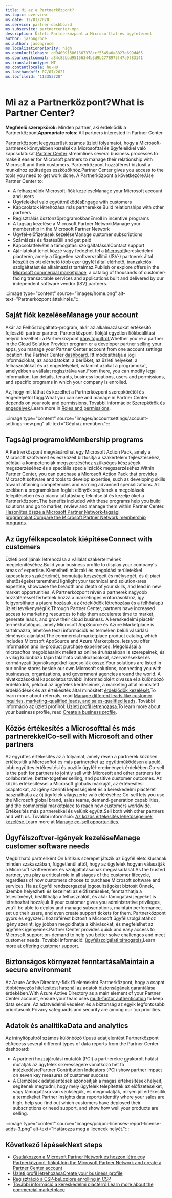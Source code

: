 ```yaml
---
title: Mi az a Partnerközpont?
ms.topic: overview
ms.date: 12/01/2020
ms.service: partner-dashboard
ms.subservice: partnercenter-mpn
description: Üzleti Partnerközpont a Microsofttal és ügyfeleivel
author: jasongroce
ms.author: jasongroce
ms.localizationpriority: high
ms.openlocfilehash: cd9400915861667378ccf5545a6a8827a699d465
ms.sourcegitcommit: a84c83bbd95156344b3d9b2778973f47a9f83141
ms.translationtype: MT
ms.contentlocale: hu-HU
ms.lasthandoff: 07/07/2021
ms.locfileid: "113353720"
---
```

# <a name="what-is-partner-center"></a><span data-ttu-id="1f3e9-103">Mi az a Partnerközpont?</span><span class="sxs-lookup"><span data-stu-id="1f3e9-103">What is Partner Center?</span></span>

<span data-ttu-id="1f3e9-104">**Megfelelő szerepkörök:** Minden partner, aki érdeklődik a Partnerközpont</span><span class="sxs-lookup"><span data-stu-id="1f3e9-104">**Appropriate roles**: All partners interested in Partner Center</span></span>

<span data-ttu-id="1f3e9-105">[Partnerközpont](https://partner.microsoft.com/dashboard/home) leegyszerűsít számos üzleti folyamatot, hogy a Microsoft-partnerek könnyebben kezelsék a Microsofttal és ügyfeleikkel való kapcsolatukat.</span><span class="sxs-lookup"><span data-stu-id="1f3e9-105">[Partner Center](https://partner.microsoft.com/dashboard/home) streamlines several business processes to make it easier for Microsoft partners to manage their relationship with Microsoft and their customers.</span></span> <span data-ttu-id="1f3e9-106">Partnerközpont hozzáférést biztosít a munkához szükséges eszközökhöz.</span><span class="sxs-lookup"><span data-stu-id="1f3e9-106">Partner Center gives you access to the tools you need to get work done.</span></span> <span data-ttu-id="1f3e9-107">A Partnerközpont a következőre:</span><span class="sxs-lookup"><span data-stu-id="1f3e9-107">Use Partner Center to:</span></span>

- <span data-ttu-id="1f3e9-108">A felhasználók Microsoft-fiók kezelése</span><span class="sxs-lookup"><span data-stu-id="1f3e9-108">Manage your Microsoft account and users</span></span>
- <span data-ttu-id="1f3e9-109">Ügyfelekkel való együttműködés</span><span class="sxs-lookup"><span data-stu-id="1f3e9-109">Engage with customers</span></span>
- <span data-ttu-id="1f3e9-110">Kapcsolatok létrehozása más partnerekkel</span><span class="sxs-lookup"><span data-stu-id="1f3e9-110">Build relationships with other partners</span></span>
- <span data-ttu-id="1f3e9-111">Regisztrálás ösztönzőprogramokban</span><span class="sxs-lookup"><span data-stu-id="1f3e9-111">Enroll in incentive programs</span></span>
- <span data-ttu-id="1f3e9-112">A tagság kezelése a Microsoft Partner Network</span><span class="sxs-lookup"><span data-stu-id="1f3e9-112">Manage your membership in the Microsoft Partner Network</span></span>
- <span data-ttu-id="1f3e9-113">Ügyfél-előfizetések kezelése</span><span class="sxs-lookup"><span data-stu-id="1f3e9-113">Manage customer subscriptions</span></span>
- <span data-ttu-id="1f3e9-114">Számlázás és fizetés</span><span class="sxs-lookup"><span data-stu-id="1f3e9-114">Bill and get paid</span></span>
- <span data-ttu-id="1f3e9-115">Kapcsolatfelvétel a támogatási szolgáltatással</span><span class="sxs-lookup"><span data-stu-id="1f3e9-115">Contact support</span></span>
- <span data-ttu-id="1f3e9-116">Ajánlatokat tehet közzé vagy fedezhet fel a [Microsoft](/azure/marketplace)kereskedelmi piacterén, amely a független szoftverszállítói (ISV-) partnerek által készült és ott elérhető több ezer ügyfél által elérhető, tranzakciós szolgáltatást és alkalmazást tartalmaz.</span><span class="sxs-lookup"><span data-stu-id="1f3e9-116">Publish or explore offers in the [Microsoft commercial marketplace](/azure/marketplace), a catalog of thousands of customer-facing transactable services and applications built and delivered by our independent software vendor (ISV) partners.</span></span>

:::image type="content" source="images/home.png" alt-text="Partnerközpont áttekintés.":::

## <a name="manage-your-account"></a><span data-ttu-id="1f3e9-118">Saját fiók kezelése</span><span class="sxs-lookup"><span data-stu-id="1f3e9-118">Manage your account</span></span>

<span data-ttu-id="1f3e9-119">Akár az Felhőszolgáltató-program, akár az alkalmazásokat értékesítő fejlesztői partner partner, Partnerközpont-fiókját egyetlen fiókbeállítási helyről kezelheti: a Partnerközpont [irányítópultról.](https://partner.microsoft.com/dashboard/home)</span><span class="sxs-lookup"><span data-stu-id="1f3e9-119">Whether you're a partner in the Cloud Solution Provider program or a developer partner selling your apps, you manage your Partner Center account from one account settings location: the Partner Center [dashboard](https://partner.microsoft.com/dashboard/home).</span></span> <span data-ttu-id="1f3e9-120">Itt módosíthatja a jogi információkat, az adóadatokat, a bérlőket, az üzleti helyeket, a felhasználókat és az engedélyeket, valamint azokat a programokat, amelyekben a vállalat regisztrálva van.</span><span class="sxs-lookup"><span data-stu-id="1f3e9-120">From there, you can modify legal information, tax details, tenants, business locations, users and permissions, and specific programs in which your company is enrolled.</span></span>

<span data-ttu-id="1f3e9-121">Az, hogy mit láthat és kezelhet a Partnerközpont szerepkörétől és engedélyétől függ.</span><span class="sxs-lookup"><span data-stu-id="1f3e9-121">What you can see and manage in Partner Center depends on your role and permissions.</span></span> <span data-ttu-id="1f3e9-122">További információ: [Szerepkörök és engedélyek.](permissions-overview.md)</span><span class="sxs-lookup"><span data-stu-id="1f3e9-122">Learn more in [Roles and permissions](permissions-overview.md).</span></span>

:::image type="content" source="images/accountsettings/account-settings-new.png" alt-text="Gépház menüben.":::

## <a name="membership-programs"></a><span data-ttu-id="1f3e9-124">Tagsági programok</span><span class="sxs-lookup"><span data-stu-id="1f3e9-124">Membership programs</span></span>

<span data-ttu-id="1f3e9-125">A Partnerközpont megvásárolhat egy Microsoft Action Pack, amely a Microsoft szoftvereit és eszközeit biztosítja a szakértelem fejlesztéséhez, például a kompetenciák megszerzéséhez szükséges készségek megszerzéséhez és a speciális specializációk megszerzéséhez.</span><span class="sxs-lookup"><span data-stu-id="1f3e9-125">Within Partner Center, you can purchase a Microsoft Action Pack that provides Microsoft software and tools to develop expertise, such as developing skills toward attaining competencies and earning advanced specializations.</span></span> <span data-ttu-id="1f3e9-126">Az ezekben a programokban foglalt előnyök segítenek a megoldások felépítésében és a piacra juttatásban; tekintse át és kezelje őket a Partnerközpont.</span><span class="sxs-lookup"><span data-stu-id="1f3e9-126">The benefits included with these programs help you build solutions and go to market; review and manage them within Partner Center.</span></span> <span data-ttu-id="1f3e9-127">[Hasonlítsa össze a Microsoft Partner Network-tagsági programokat.](https://partner.microsoft.com/membership/compare-offers)</span><span class="sxs-lookup"><span data-stu-id="1f3e9-127">[Compare the Microsoft Partner Network membership programs](https://partner.microsoft.com/membership/compare-offers).</span></span>

## <a name="connect-with-customers"></a><span data-ttu-id="1f3e9-128">Az ügyfélkapcsolatok kiépítése</span><span class="sxs-lookup"><span data-stu-id="1f3e9-128">Connect with customers</span></span>

<span data-ttu-id="1f3e9-129">Üzleti profiljának létrehozása a vállalat szakértelmének megjelenítéséhez.</span><span class="sxs-lookup"><span data-stu-id="1f3e9-129">Build your business profile to display your company's areas of expertise.</span></span> <span data-ttu-id="1f3e9-130">Kiemelheti műszaki és megoldási területekkel kapcsolatos szakértelmét, bemutatja készségeit és mélységét, és új piaci lehetőségeket teremthet.</span><span class="sxs-lookup"><span data-stu-id="1f3e9-130">Highlight your technical and solution-area expertise, showcase the breadth and depth of your skills, and lead in new market opportunities.</span></span> <span data-ttu-id="1f3e9-131">A Partnerközpont révén a partnerek nagyobb hozzáféréssel férhetnek hozzá a marketinges erőforrásokhoz, így felgyorsítható a piacra hozásuk, az érdeklődők létrehozása és a felhőalapú üzleti tevékenységük.</span><span class="sxs-lookup"><span data-stu-id="1f3e9-131">Through Partner Center, partners have increased access to marketing resources to help them accelerate time to market, generate leads, and grow their cloud business.</span></span> <span data-ttu-id="1f3e9-132">A kereskedelmi piactér termékkatalógus, amely Microsoft AppSource és Azure Marketplace is tartalmazza, lehetővé teszi információk és terméken belüli vásárlási élmények ajánlatot.</span><span class="sxs-lookup"><span data-stu-id="1f3e9-132">The commercial marketplace product catalog, which includes Microsoft AppSource and Azure Marketplace, lets you offer information and in-product purchase experiences.</span></span> <span data-ttu-id="1f3e9-133">Megoldásai a microsoftos megoldásaink mellett az online áruházakban is szerepelnek, és a világ különböző táján található vállalkozásokkal, szervezésekkel és kormányzati ügynökségekkel kapcsolják össze.</span><span class="sxs-lookup"><span data-stu-id="1f3e9-133">Your solutions are listed in our online stores beside our own Microsoft solutions, connecting you with businesses, organizations, and government agencies around the world.</span></span> <span data-ttu-id="1f3e9-134">A hivatkozásokkal kapcsolatos további információkért olvassa el a különböző érdeklődők, például az ügyfelek kérdéseinek, a marketing által minősített érdeklődések és az értékesítés által minősített [érdeklődők kezelését.](manage-leads.md)</span><span class="sxs-lookup"><span data-stu-id="1f3e9-134">To learn more about referrals, read [Manage different leads like customer inquiries, marketing-qualified leads, and sales-qualified leads](manage-leads.md).</span></span> <span data-ttu-id="1f3e9-135">További információ az üzleti profilról: [Üzleti profil létrehozása.](create-a-marketing-profile.md)</span><span class="sxs-lookup"><span data-stu-id="1f3e9-135">To learn more about your business profile, read [Create a business profile](create-a-marketing-profile.md).</span></span>

## <a name="co-sell-with-microsoft-and-other-partners"></a><span data-ttu-id="1f3e9-136">Közös értékesítés a Microsofttal és más partnerekkel</span><span class="sxs-lookup"><span data-stu-id="1f3e9-136">Co-sell with Microsoft and other partners</span></span>

<span data-ttu-id="1f3e9-137">Az együttes értékesítés az a folyamat, amely révén a partnerek közösen értékesítik a Microsoftot és más partnereket az együttműködésen alapuló, jobb együttes értékesítési és pozitív ügyfél-eredmények érdekében.</span><span class="sxs-lookup"><span data-stu-id="1f3e9-137">Co-sell is the path for partners to jointly sell with Microsoft and other partners for collaborative, better-together selling, and positive customer outcomes.</span></span> <span data-ttu-id="1f3e9-138">Az közös értékesítéssel a Microsoft globális márkáját, az értékesítési csapatokat, az igény szerinti képességeket és a kereskedelmi piacteret használhatja az új ügyfelek világszerte való eléréséhez.</span><span class="sxs-lookup"><span data-stu-id="1f3e9-138">Co-sell lets you use the Microsoft global brand, sales teams, demand-generation capabilities, and the commercial marketplace to reach new customers worldwide.</span></span> <span data-ttu-id="1f3e9-139">Értékesítés más partnerekkel és velünk együtt.</span><span class="sxs-lookup"><span data-stu-id="1f3e9-139">Sell both with other partners and with us.</span></span> <span data-ttu-id="1f3e9-140">További információ: [Az közös értékesítés lehetőségeinek kezelése.](manage-co-sell-opportunities.md)</span><span class="sxs-lookup"><span data-stu-id="1f3e9-140">Learn more at [Manage co-sell opportunities](manage-co-sell-opportunities.md).</span></span>

## <a name="manage-customer-software-needs"></a><span data-ttu-id="1f3e9-141">Ügyfélszoftver-igények kezelése</span><span class="sxs-lookup"><span data-stu-id="1f3e9-141">Manage customer software needs</span></span>

<span data-ttu-id="1f3e9-142">Megbízható partnerként Ön kritikus szerepet játszik az ügyfél életciklusának minden szakaszában, függetlenül attól, hogy az ügyfelek hogyan választják a Microsoft szoftverének és szolgáltatásainak megvásárlását.</span><span class="sxs-lookup"><span data-stu-id="1f3e9-142">As the trusted partner, you play a critical role in all stages of the customer lifecycle, regardless of how customers choose to purchase Microsoft software and services.</span></span> <span data-ttu-id="1f3e9-143">Ha az ügyfél rendszergazdai jogosultságokat biztosít Önnek, üzembe helyezheti és kezelheti az előfizetéseket, fenntarthatja a teljesítményt, beállíthatja a felhasználóit, és akár támogatási jegyeket is létrehozhat hozzájuk.</span><span class="sxs-lookup"><span data-stu-id="1f3e9-143">If your customer gives you administrative privileges, you'll be able to deploy and manage subscriptions, maintain performance, set up their users, and even create support tickets for them.</span></span> <span data-ttu-id="1f3e9-144">Partnerközpont gyors és egyszerű hozzáférést biztosít a Microsoft ügyfélszolgálatához igény szerint, így jobban megoldhatja a kihívásokat, és megfelelhet az ügyfelek igényeinek.</span><span class="sxs-lookup"><span data-stu-id="1f3e9-144">Partner Center provides quick and easy access to Microsoft support on-demand to help you better solve challenges and meet customer needs.</span></span> <span data-ttu-id="1f3e9-145">További információ: [ügyfélszolgálati támogatás.](customer-support.md)</span><span class="sxs-lookup"><span data-stu-id="1f3e9-145">Learn more at [offering customer support](customer-support.md).</span></span>

## <a name="maintain-a-secure-environment"></a><span data-ttu-id="1f3e9-146">Biztonságos környezet fenntartása</span><span class="sxs-lookup"><span data-stu-id="1f3e9-146">Maintain a secure environment</span></span>

<span data-ttu-id="1f3e9-147">Az Azure Active Directory-fiók fő elemeként Partnerközpont, hogy a csapat többtényezős [hitelesítést](partner-security-requirements-mandating-mfa.md) használ az adatok biztonságának garantálása érdekében.</span><span class="sxs-lookup"><span data-stu-id="1f3e9-147">With Azure Active Directory as a main element of your Partner Center account, ensure your team uses [multi-factor authentication](partner-security-requirements-mandating-mfa.md) to keep data secure.</span></span> <span data-ttu-id="1f3e9-148">Az adatvédelmi védelem és a biztonság az egyik legfontosabb prioritásunk.</span><span class="sxs-lookup"><span data-stu-id="1f3e9-148">Privacy safeguards and security are among our top priorities.</span></span>

## <a name="data-and-analytics"></a><span data-ttu-id="1f3e9-149">Adatok és analitika</span><span class="sxs-lookup"><span data-stu-id="1f3e9-149">Data and analytics</span></span>

<span data-ttu-id="1f3e9-150">Az irányítópultról számos különböző típusú adatjelentést Partnerközpont el:</span><span class="sxs-lookup"><span data-stu-id="1f3e9-150">Access several different types of data reports from the Partner Center dashboard:</span></span>

- <span data-ttu-id="1f3e9-151">A partneri hozzájárulási mutatók (PCI) a partnerekre gyakorolt hatást mutatják az ügyfelek sikerességére vonatkozó hét fő intézkedésre</span><span class="sxs-lookup"><span data-stu-id="1f3e9-151">Partner Contribution Indicators (PCI) show partner impact on seven key measures of customer success</span></span>
- <span data-ttu-id="1f3e9-152">A Elemzések adatjelentések azonosítják a magas értékesítések helyeit, segítenek megtudni, hogy mely ügyfelek telepítették az előfizetéseiket, vagy támogatásra van szükségük, és megmutatják, milyen jól értékesítik a termékeket.</span><span class="sxs-lookup"><span data-stu-id="1f3e9-152">Partner Insights data reports identify where your sales are high, help you find out which customers have deployed their subscriptions or need support, and show how well your products are selling.</span></span>

:::image type="content" source="images/pci/pci-licenses-report-license-adds-3.png" alt-text="Határozza meg a licencek helyét.":::

## <a name="next-steps"></a><span data-ttu-id="1f3e9-154">Következő lépések</span><span class="sxs-lookup"><span data-stu-id="1f3e9-154">Next steps</span></span>

- [<span data-ttu-id="1f3e9-155">Csatlakozzon a Microsoft Partner Network és hozzon létre egy Partnerközpont-fiókot</span><span class="sxs-lookup"><span data-stu-id="1f3e9-155">Join the Microsoft Partner Network and create a Partner Center account</span></span>](mpn-create-a-partner-center-account.md)
- [<span data-ttu-id="1f3e9-156">Üzleti profil létrehozása</span><span class="sxs-lookup"><span data-stu-id="1f3e9-156">Create your business profile</span></span>](create-a-marketing-profile.md)
- [<span data-ttu-id="1f3e9-157">Regisztráció a CSP-be</span><span class="sxs-lookup"><span data-stu-id="1f3e9-157">Explore enrolling in CSP</span></span>](csp-overview.md)
- [<span data-ttu-id="1f3e9-158">További információ a kereskedelmi piactérről</span><span class="sxs-lookup"><span data-stu-id="1f3e9-158">Learn more about the commercial marketplace</span></span>](csp-commercial-marketplace-overview.md)
